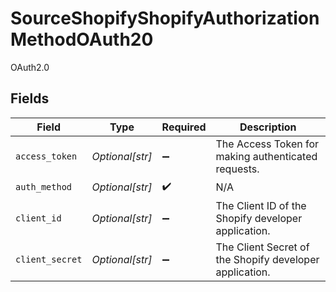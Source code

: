# SourceShopifyShopifyAuthorizationMethodOAuth20

OAuth2.0


## Fields

| Field                                                   | Type                                                    | Required                                                | Description                                             |
| ------------------------------------------------------- | ------------------------------------------------------- | ------------------------------------------------------- | ------------------------------------------------------- |
| `access_token`                                          | *Optional[str]*                                         | :heavy_minus_sign:                                      | The Access Token for making authenticated requests.     |
| `auth_method`                                           | *Optional[str]*                                         | :heavy_check_mark:                                      | N/A                                                     |
| `client_id`                                             | *Optional[str]*                                         | :heavy_minus_sign:                                      | The Client ID of the Shopify developer application.     |
| `client_secret`                                         | *Optional[str]*                                         | :heavy_minus_sign:                                      | The Client Secret of the Shopify developer application. |